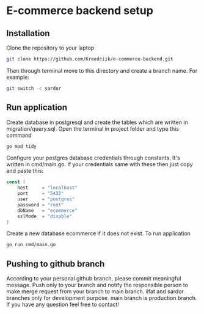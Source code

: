 # E-commerce backend setup

## Installation

Clone the repository to your laptop

```bash
git clone https://github.com/Kreedciik/e-commerce-backend.git
```

Then through terminal move to this directory and create a branch name.
For example:

```bash
git switch -c sardor
```

## Run application

Create database in postgresql and create the tables which are written in migration/query.sql.
Open the terminal in project folder and type this command

```bash
go mod tidy
```

Configure your postgres database credentials through constants. It's written in cmd/main.go. If your credentials same with these then just copy and paste this:

```go
const (
	host     = "localhost"
	port     = "5432"
	user     = "postgres"
	password = "root"
	dbName   = "ecommerce"
	sslMode  = "disable"
)
```

Create a new database ecommerce if it does not exist.
To run application

```bash
go run cmd/main.go
```

## Pushing to github branch

According to your personal github branch, please commit meaningful message. Push only to your branch and notify the responsible person to make merge request from your branch to main branch. ilfat and sardor branches only for development purpose. main branch is production branch. If you have any question feel free to contact!
